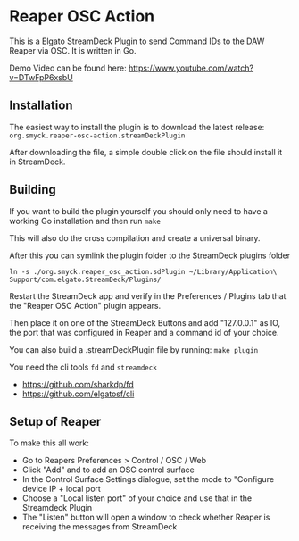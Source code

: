 # Reaper OSC Action

This is a Elgato StreamDeck Plugin to send Command IDs to the DAW Reaper via OSC. It is written in Go.

Demo Video can be found here: https://www.youtube.com/watch?v=DTwFpP6xsbU

## Installation

The easiest way to install the plugin is to download the latest release:
`org.smyck.reaper-osc-action.streamDeckPlugin`

After downloading the file, a simple double click on the file should install it
in StreamDeck.

## Building

If you want to build the plugin yourself you should only need to have a working
Go installation and then run `make`

This will also do the cross compilation and create a universal binary.

After this you can symlink the plugin folder to the StreamDeck plugins folder

`ln -s ./org.smyck.reaper_osc_action.sdPlugin ~/Library/Application\ Support/com.elgato.StreamDeck/Plugins/`

Restart the StreamDeck app and verify in the Preferences / Plugins tab that
the "Reaper OSC Action" plugin appears.

Then place it on one of the StreamDeck Buttons and add "127.0.0.1" as IO, the
port that was configured in Reaper and a command id of your choice.

You can also build a .streamDeckPlugin file by running:
`make plugin`

You need the cli tools `fd` and `streamdeck`

* https://github.com/sharkdp/fd
* https://github.com/elgatosf/cli

## Setup of Reaper

To make this all work:

* Go to Reapers Preferences > Control / OSC / Web
* Click "Add" and to add an OSC control surface
* In the Control Surface Settings dialogue, set the mode to "Configure device IP + local port
* Choose a "Local listen port" of your choice and use that in the Streamdeck Plugin
* The "Listen" button will open a window to check whether Reaper is receiving the messages from StreamDeck

